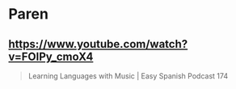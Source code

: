 # Paren

## https://www.youtube.com/watch?v=FOIPy_cmoX4

> Learning Languages with Music | Easy Spanish Podcast 174 
